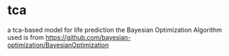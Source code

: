 # tca
a tca-based model for life prediction
the Bayesian Optimization Algorithm used is from
https://github.com/bayesian-optimization/BayesianOptimization
